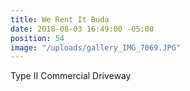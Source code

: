 ```yaml
---
title: We Rent It Buda
date: 2018-08-03 16:49:00 -05:00
position: 54
image: "/uploads/gallery_IMG_7069.JPG"
---
```


Type II Commercial Driveway